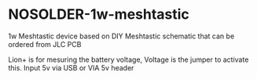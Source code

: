 # NOSOLDER-1w-meshtastic
1w Meshtastic device based on DIY Meshtastic schematic that can be ordered from JLC PCB

Lion+ is for mesuring the battery voltage, Voltage is the jumper to activate this.
Input 5v via USB or VIA 5v header
